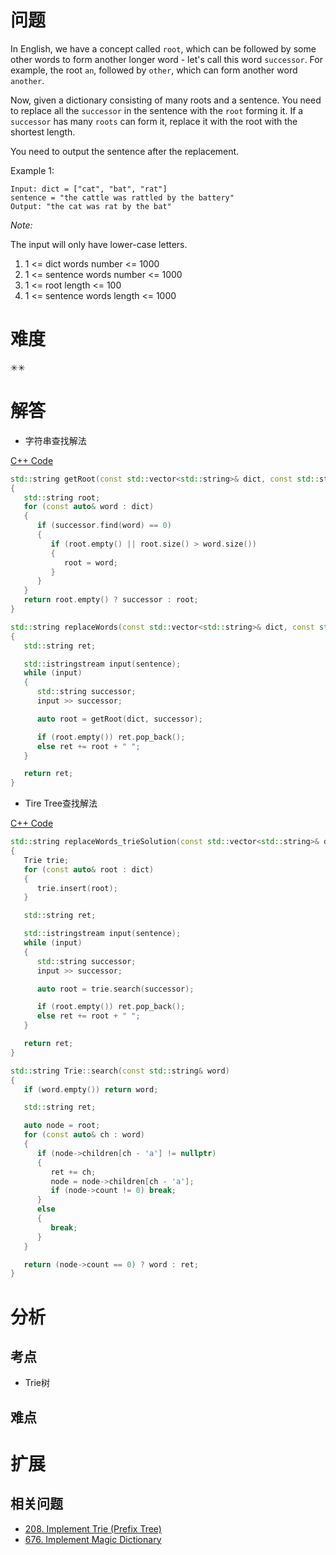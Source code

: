 # 问题

In English, we have a concept called `root`, which can be followed by some other words to form another longer word - let's call this word `successor`. For example, the root `an`, followed by `other`, which can form another word `another`.

Now, given a dictionary consisting of many roots and a sentence. You need to replace all the `successor` in the sentence with the `root` forming it. If a `successor` has many `roots` can form it, replace it with the root with the shortest length.

You need to output the sentence after the replacement.

Example 1:
```
Input: dict = ["cat", "bat", "rat"]
sentence = "the cattle was rattled by the battery"
Output: "the cat was rat by the bat"
```

*Note:*

The input will only have lower-case letters.
1. 1 <= dict words number <= 1000
2. 1 <= sentence words number <= 1000
3. 1 <= root length <= 100
4. 1 <= sentence words length <= 1000

# 难度
✳✳

# 解答
- 字符串查找解法

[C++ Code](./code/648.Replace-Words/main.cpp)
```cpp
std::string getRoot(const std::vector<std::string>& dict, const std::string& successor)
{
   std::string root;
   for (const auto& word : dict)
   {
      if (successor.find(word) == 0)
      {
         if (root.empty() || root.size() > word.size())
         {
            root = word;
         }
      }
   }
   return root.empty() ? successor : root;
}

std::string replaceWords(const std::vector<std::string>& dict, const std::string& sentence)
{
   std::string ret;

   std::istringstream input(sentence);
   while (input)
   {
      std::string successor;
      input >> successor;

      auto root = getRoot(dict, successor);

      if (root.empty()) ret.pop_back();
      else ret += root + " ";
   }

   return ret;
}
```

- Tire Tree查找解法

[C++ Code](./code/648.Replace-Words/main.cpp)
```cpp
std::string replaceWords_trieSolution(const std::vector<std::string>& dict, const std::string& sentence)
{
   Trie trie;
   for (const auto& root : dict)
   {
      trie.insert(root);
   }

   std::string ret;

   std::istringstream input(sentence);
   while (input)
   {
      std::string successor;
      input >> successor;

      auto root = trie.search(successor);

      if (root.empty()) ret.pop_back();
      else ret += root + " ";
   }

   return ret;
}

std::string Trie::search(const std::string& word)
{
   if (word.empty()) return word;

   std::string ret;

   auto node = root;
   for (const auto& ch : word)
   {
      if (node->children[ch - 'a'] != nullptr)
      {
         ret += ch;
         node = node->children[ch - 'a'];
         if (node->count != 0) break;
      }
      else
      {
         break;
      }
   }

   return (node->count == 0) ? word : ret;
}
```

# 分析
## 考点
- Trie树

## 难点

# 扩展
## 相关问题
* [208. Implement Trie (Prefix Tree)](208.Implement-Trie-(Prefix-Tree).md)
* [676. Implement Magic Dictionary](676.Implement-Magic-Dictionary.md)
